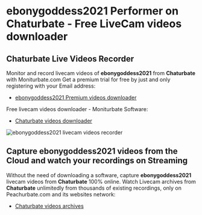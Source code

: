 # ebonygoddess2021 Performer on Chaturbate - Free LiveCam videos downloader

## Chaturbate Live Videos Recorder

Monitor and record livecam videos of **ebonygoddess2021** from **Chaturbate** with Moniturbate.com
Get a premium trial for free by just and only registering with your Email address:
* [ebonygoddess2021 Premium videos downloader](https://moniturbate.com/request-demo-licence-key.html)

Free livecam videos downloader - Moniturbate Software:
* [Chaturbate videos downloader](https://moniturbate.com/moniturbate-download-software.html)

![ebonygoddess2021 livecam videos recorder](https://peachurnet.com/templates/moniturbate-software.png)


## Capture ebonygoddess2021 videos from the Cloud and watch your recordings on Streaming

Without the need of downloading a software, capture **ebonygoddess2021** livecam videos from **Chaturbate** 100% online.
Watch Livecam archives from **Chaturbate** unlimitedly from thousands of existing recordings, only on Peachurbate.com and its websites network:
* [Chaturbate videos archives](https://peachurnet.com/)